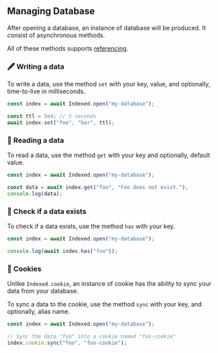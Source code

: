## Managing Database

After opening a database, an instance of database will be produced. It consist of asynchronous methods.

All of these methods supports [referencing](REFERENCE.md).

### :fountain_pen: Writing a data

To write a data, use the method `set` with your key, value, and optionally, time-to-live in milliseconds.

```javascript
const index = await Indexed.open("my-database");

const ttl = 5e4; // 5 seconds
await index.set("foo", "bar", ttl);
```

### :mag_right: Reading a data

To read a data, use the method `get` with your key and optionally, default value.

```javascript
const index = await Indexed.open("my-database");

const data = await index.get("foo", "Foo does not exist.");
console.log(data);
```

### :file_folder: Check if a data exists

To check if a data exists, use the method `has` with your key.

```javascript
const index = await Indexed.open("my-database");

console.log(await index.has("foo"));
```

### :cookie: Cookies

Unlike `Indexed.cookie`, an instance of cookie has the ability to sync your data from your database.

To sync a data to the cookie, use the method `sync` with your key, and optionally, alias name.

```javascript
const index = await Indexed.open("my-database");

// Sync the data "foo" into a cookie named "foo-cookie"
index.cookie.sync("foo", "foo-cookie");
```
